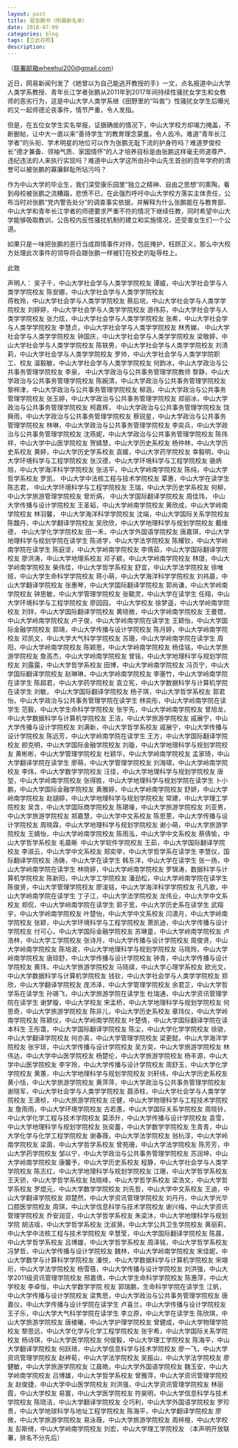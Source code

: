 ```yaml
---
layout: post
title: 驱张鹏书（附最新名单）
date: 2018-07-09
categories: blog
tags: [立此存照]
description:
---
```

（联署邮箱wheehui200@gmail.com）

近日，网易新闻刊发了《她曾以为自己能逃开教授的手》一文，点名报道中山大学人类学系教授、青年长江学者张鹏从2011年到2017年间持续性骚扰女学生和女教师的恶劣行为，这是中山大学人类学系继《田野里的“叫兽”》性骚扰女学生后曝光的又一起师德沦丧事件，情节严重，令人发指。

但是，在五位女学生实名举报，证据确凿的情况下，中山大学校方却竭力掩盖，不断删帖，让中大一直以来“善待学生”的教育理念蒙羞，令人齿冷。难道“青年长江学者”的头衔、学术明星的地位可以作为张鹏无耻下流的护身符吗？难道罗俊校长“德才兼备、领袖气质、家国情怀”的人才培养目标是由张鹏这样毫无师道尊严、违纪违法的人来执行实现吗？难道中山大学这所由孙中山先生首创的百年学府的清誉可以被张鹏的寡廉鲜耻所玷污吗？

作为中山大学的毕业生，我们深受康乐园里“独立之精神、自由之思想”的熏陶，看到母校被张鹏之流糟蹋，悲愤不已，在此强烈呼吁中山大学校方落实主体责任，公布当时对张鹏“党内警告处分”的调查事实依据，并解释为什么张鹏能在与教育部、中山大学和青年长江学者的师德要求严重不符的情况下继续任教，同时希望中山大学能够吸取教训，公告校内反性骚扰机制的建立和实施情况，还受害女生们一个公道。

如果只是一味把张鹏的恶行当成舆情事件对待，包庇掩护，枉顾正义，那么中大校方处理此次事件的领导将会跟张鹏一样被钉在校史的耻辱柱上。

此致

声明人：
吴子千，中山大学社会学与人类学学院校友
谭威，中山大学社会学与人类学学院校友
陈安娜，中山大学社会学与人类学学院校友  
蒋枚玲，中山大学社会学与人类学学院校友
蔡后垸，中山大学社会学与人类学学院校友
刘婷婷，中山大学社会学与人类学学院校友
游伟荪，中山大学社会学与人类学学院校友
张力炫，中山大学社会学与人类学学院校友
张希，中山大学社会学与人类学学院校友
李慧贞，中山大学社会学与人类学学院校友
林秀娣， 中山大学社会学与人类学学院校友
钟国庆，中山大学社会学与人类学学院校友
梁敬婷，中山大学社会学与人类学学院校友
陈轶男，中山大学社会学与人类学学院校友
刘清莉，中山大学社会学与人类学学院校友
罗帅，中山大学社会学与人类学学院职工、校友
温毅敏，中山大学社会学与人类学学院校友
何韵冰，中山大学政治与公共事务管理学院校友
李泉， 中山大学政治与公共事务管理学院教师
黎静，中山大学政治与公共事务管理学院校友
陈婉清，中山大学政治与公共事务管理学院校友
黎梓津，中山大学政治与公共事务管理学院校友
柳涵，中山大学政治与公共事务管理学院校友
张玉婷，中山大学政治与公共事务管理学院校友
郑丽冰，中山大学政治与公共事务管理学院校友
柯嘉辉， 中山大学政治与公共事务管理学院校友
饶舜雨，中山大学政治与公共事务管理学院校友
蔡锐星，中山大学政治与公共事务管理学院校友
林琳，中山大学政治与公共事务管理学院校友
李奕兵，中山大学政治与公共事务管理学院校友
沈燕妮，中山大学政治与公共事务管理学院校友
陈伟祥，中山大学中山医学院校友
贺婧慧，中山大学历史系校友
杨仲林，中山大学历史系校友
黄婷，中山大学历史学系校友
袁媛，中山大学药学院校友
幸毅明，中山大学环境科学与工程学院校友
张汉德，中山大学环境科学与工程学院校友
骆炳旭，中山大学海洋科学学院校友
张洁平，中山大学岭南学院校友
陈纯，中山大学哲学系校友
罗凯， 中山大学中法核工程与技术学院校友
覃惠，中山大学在读学生
陈志君， 中山大学环境科学与工程学院校友
王瑞，中山大学历史学系校友
何柳，中山大学旅游管理学院校友
曾炘焫， 中山大学国际翻译学院校友
周佳玮， 中山大学传播与设计学院校友
王圣韬，中山大学岭南学院校友
黄欣成，中山大学岭南学院校友
林羽馨， 中山大学海洋科学学院校友
沈端，中山大学国际关系学院校友
陈馥丹，中山大学翻译学院校友
吴欣欣，中山大学地理科学与规划学院校友
戴维德， 中山大学化学学院校友
田一禾，中山大学外国语学院校友
唐嘉琪，中山大学地理科学与规划学院在读学生
陈进学，中山大学法学院校友
陈耀钦，中山大学岭南学院在读学生
陈庭坚，中山大学岭南学院校友
李倩茹，中山大学国际翻译学院校友
廖洪涛，中山大学地理系校友
邓子颖，中山大学岭南学院校友
林璟，中山大学岭南学院校友
柴伟佳，中山大学哲学系校友
舒宜，中山大学法学院校友
徐唯娅，中山大学生命科学学院校友
蒋小萌，中山大学海洋科学学院校友
刘祎晨，中山大学翻译学院校友
张惠琴，中山大学国际翻译学院校友
郭尚谦，中山大学岭南学院校友
钟思敏，中山大学管理学院校友
张毓灵，中山大学在读学生
任翔，中山大学环境科学与工程学院校友
廖园园， 中山大学校友
徐梦遥，中山大学岭南学院校友
刘锌，中山大学国际翻译学院校友
黄晓微，中山大学岭南学院校友
王曼锶，中山大学岭南学院校友
卢子俊，中山大学岭南学院在读学生
王颖怡，中山大学国际金融学院校友
郭靖，中山大学传播与设计学院校友
陈月婷，中山大学岭南学院校友
邓凯文，中山大学大气科学学院校友
苏珊，中山大学岭南学院在读学生
周阳，中山大学岭南学院校友
陈颖思，中山大学岭南学院校友
杨佳铭，中山大学旅游学院校友
詹高杰，中山大学岭南学院校友
曾铭，中山大学地理科学与规划学院校友
刘露露，中山大学哲学系校友
田博，中山大学岭南学院校友
冯页宁，中山大学国际翻译学院校友
赵琳琳，中山大学岭南学院校友
李塞竹，中山大学岭南学院在读学生
陈超君，中山大学药学院校友
袁立宪，中山大学数据科学与计算机学院在读学生
刘敏， 中山大学国际翻译学院校友
杨子琪，中山大学哲学系校友
郭君怡，中山大学政治与公共事务管理学院在读学生
林奕彤，中山大学岭南学院在读学生
范毅，中山大学生命科学学院校友
张宇先，中山大学岭南学院校友
曾旭龙，中山大学数据科学与计算机学院校友
王洁，中山大学旅游学院校友
戚展宁，中山大学传播与设计学院校友
刘满新，中山大学哲学系校友
戚展宁，中山大学传播与设计学院校友
陈远芳，中山大学岭南学院在读学生
王方，中山大学国际翻译学院校友
颜克明，中山大学国际金融学院校友
刘璇，中山大学地理科学与规划学院校友
黄彬彬，中山大学管理学院校友
杜颖华，中山大学岭南学院校友
孟家琦，中山大学翻译学院在读学生
廖萌，中山大学管理学院校友
刘海啸，中山大学岭南学院校友
李炜，中山大学数学学院校友
汪佳，中山大学地理科学与规划学院校友
唐堃，中山大学岭南学院校友
张得胜，中山大学地理科学与规划学院在读学生
卜小鹏，中山大学国际金融学院校友
黄雅婷，中山大学岭南学院校友
舒妍，中山大学岭南学院校友
赵翃婷，中山大学地理科学与规划学院校友
常建，中山大学理工学院校友
吴含，中山大学国际商学院校友
陈珺壕，中山大学旅游学院校友
刘亚男，中山大学旅游学院校友
郑嘉慧，中山大学中文系校友
陈思蒽，中山大学传播与设计学院校友
周晓霖，中山大学地理科学与规划学院校友
谢小萌，中山大学旅游学院校友
王婧怡，中山大学岭南学院校友
陈雨泓，中山大学中文系校友
蔡倩愉，中山大学哲学系校友
毛晨晰  中山大学软件学院校友
王茹，中山大学国际翻译学院校友
李淑云，中山大学中文系校友
郑奕举，中山大学哲学系在读学生
李慧仪，国际翻译学院校友
汤铸，中山大学在读学生
韩东洋，中山大学在读学生
张一扬，中山大学岭南学院在读学生
林晓婷，中山大学岭南学院校友
罗锦涛，数据科学与计算机学院校友
陈新阳，中山大学工学院校友
潘劲松，中山大学岭南学院在读学生
陈俊贤，中山大学管理学院校友
廖浚铭，中山大学海洋科学学院校友
孔凡歌，中山大学岭南学院在读学生
丁子江，中山大学法学院校友
龙伟业，中山大学中文系校友
郑侃，中山大学岭南学院在读学生
郭子宽，中山大学历史系在读学生
武翔宇，中山大学岭南学院校友
叶楚怡，中山大学中文系校友
闫潇月，中山大学岭南学院校友
张颖，中山大学环境科学与工程学院校友
萧凯迪，中山大学传播与设计学院校友
付可心，中山大学国际金融学院校友
苏琳童，中山大学岭南学院校友
卢浩林，中山大学工学院校友
张诗月，中山大学传播与设计学院校友
周俊贤，中山大学岭南学院校友
陈培波，中山大学地理科学与规划学院校友
马晓玲，中山大学岭南学院校友
唐琼舒，中山大学传播与设计学院校友
钟青，中山大学传播与设计学院校友
黄玮，中山大学旅游学院校友
马晓祺，中山大学心理学系校友
欧光文，中山大学数据科学与计算机学院校友
钱钦，中山大学社会学与人类学学院校友
郑欣，中山大学翻译学院校友
庞沛泽，中山大学管理学院校友
余君芷，中山大学哲学系在读学生
孙锡飞，中山大学旅游学院在读学生
杜瑞通，中山大学资讯管理学院在读学生
谢梦璇，中山大学校友
宋孟桥，中山大学地理科学与规划学院校友
何思奇，中山大学旅游学院校友
陈非儿，中山大学历史系校友
章玮仪，中山大学岭南学院校友
陈颖仪，中山大学岭南学院校友
叶楚倩，中山大学国际翻译学院在读本科生
王彤霭，中山大学国际翻译学院校友
陈尘，中山大学化学学院校友
徐骁，中山大学翻译学院校友
何亦真，中山大学管理学院校友
梁更懿，中山大学海洋学院校友
张宇琼，中山大学传播与设计学院校友
吴方奕，中山大学旅游学院校友
林伟达，中山大学中山医学院校友
杨楚伦，中山大学旅游学院校友
杨丰源，中山大学中山医学院校友
李宇玲，中山大学传播与设计学院校友
周舒玉，中山大学化学学院校友
黄蕙，中山大学地理科学与规划学院校友
刘轩纬，中山大学历史系校友
黄小恬，中山大学旅游学院校友
黄萍萍，中山大学政治与公共事务管理学院校友
谢晓军，中山大学社会学与人类学学院校友
聂添柱，中山大学社会学与人类学学院校友
王潇桢，中山大旅游学院校友
庄健，中山大学物理科学与工程技术学院校友
詹雨雨，中山大学环境学院校友
古若愚，中山大学国际关系学院校友
周晓铃，中山大学化学工程与技术学院校友
莫添升，中山大学传播与设计学院校友
袁雪，中山大学地理科学与规划学院校友
张奕蕾，中山大学数学学院校友
生青青，中山大学化学与化学工程学院校友
谢春薇，中山大学法学院校友
翁杭淳，中山大学岭南学院校友
梁茵，中山大学哲学系校友
曾苑珊，中山大学法学院校友
陈芳芳，中山大学药学院校友
邹以宁，中山大学政治与公共事务管理学院校友
苏润坤，中山大学岭南学院校友
康馨予，中山大学历史系校友
程静，中山大学社会学与人类学学院校友
陈志红，中山大学地理科学与规划学院校友
江珊，中山大学哲学系校友
王天骄，中山大学哲学系校友
陆晓峰，中山大学哲学系校友
梁浩文，中山大学哲学系校友
罗焜元，中山大学数学学院校友
刘先哲，中山大学中文系校友
王迪，中山大学翻译学院校友
郑楚然，中山大学资讯管理学院校友
刘丹丹，中山大学光华口腔医学院校友
周琪，中山大学信息科学与技术学院校友
谢兴梅，中山大学资讯管理学院校友
乔安润亚，中山大学哲学系校友
朱梁沐，中山大学地理科学与规划学院
胡洁瑶，中山大学哲学系校友
沈淑漪，中山大学公共卫生学院校友
黄丽莉，中山大学中法核工程与技术学院校友
辛慧莹，中山大学国际翻译学院校友
陈晨，中山大学哲学系校友
吕博雄，中山大学哲学系校友
周泽铭，中山大学哲学系校友
冯梦哲，中山大学传播与设计学院校友
魏林，中山大学岭南学院校友
宋佳妮，中山大学数学与计算科学学院校友
潘悦，中山大学数据科学与计算机学院校友
宋翊珩，中山大学法学院校友
杨雪蓓，中山大学传播与设计学院校友
刘洪强，中山大学2011级资讯管理学院校友
邢嘉倩，中山大学生命科学学院校友
陈惠萍，中山大学校友
李卓恒，中山大学数学学院 校友
郭瑞鹏，生命科学学院在读学生
江帆，中山大学传播与设计学院校友
梁隽思，中山大学政治与公共事务管理学院校友
唐嘉仪，中山大学传播与设计学院在读学生
卢喜兰，中山大学传播与设计学院校友
王子乐，中山大学大气科学学院在读学生
李立原，中山大学在读学生
陈欣琪，中山大学旅游学院校友
唐棱曦，中山大学护理学院校友
曾健成，中山大学物理学院校友
黎思远，中山大学化学与化学工程学院校友
张宇希，中山大学国际关系学院校友
杨诗琪，中山大学医学院校友
何俊毅，中山大学理工学院校友
陈海平，中山大学翻译学院校友
何跃琦，中山大学信息科学与技术学院校友
廖一飞，中山大学资讯管理学院校友
赵梓荀，中山大学法学院校友
吴振山，中山大学法学院校友
廖健敏，中山大学旅游学院校友
江晨皓，中山大学外国语学院校友
魏玉安，中山大学岭南学院校友
吕博雄，中山大学哲学系校友
曾雅萍，中山大学资讯管理学院校友
赵俊捷，中山大学中山医学院校友
刘洪强，中山大学资讯管理学院校友
林丽霞，中山大学校友
易寰，中山大学医学院校友
符昊明，中山大学信息科学与技术学院校友
陈晓洁，中山大学翻译学院校友
仝巧利，中山大学外国语学院校友
罗珍贵，中山大学地球科学与地址工程学院校友
陈海平，中山大学翻译学院校友
廖微，中山大学旅游学院校友
易泳薇，中山大学旅游学院校友
周梓檀，中山大学校友
彭斯绮，中山大学岭南学院校友
刘宏，中山大学理工学院校友
（本声明开放联署，排名不分先后） 